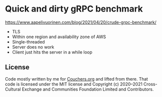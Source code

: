 # Quick and dirty gRPC benchmark

<https://www.aapelivuorinen.com/blog/2021/04/20/crude-grpc-benchmark/>

* TLS
* Within one region and availability zone of AWS
* Single-threaded
* Server does no work
* Client just hits the server in a while loop

## License

Code mostly written by me for [Couchers.org](https://couchers.org/) and lifted from there. That code is licensed under the MIT license and Copyright (c) 2020–2021 Cross-Cultural Exchange and Communities Foundation Limited and Contributors.

